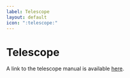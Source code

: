 ```yaml
---
label: Telescope
layout: default
icon: ":telescope:"
---
```


# Telescope

A link to the telescope manual is available [here](https://canvas.nus.edu.sg/files/164434/download?download_frd=1).
